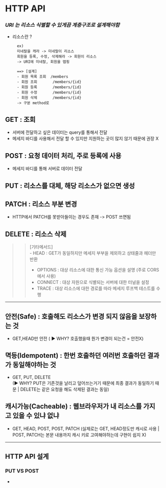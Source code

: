# HTTP API
### ***URI 는 리소스 식별할 수 있게끔 계층구조로 설계해야함***
- 리소스란 ? 
  ```text
    ex) 
    미네랄을 캐라 -> 미네랄이 리소스
    회원을 등록, 수정, 삭제해라 -> 회원이 리소스
    -> URI에 미네랄, 회원을 맵핑
    
    ==> [설계]
    - 회원 목록 조회  /members
    - 회원 조회       /members/{id}
    - 회원 등록       /members/{id}
    - 회원 수정       /members/{id}
    - 회원 삭제       /members/{id}
    -> 구분 method로 
  ```
## GET : 조회
  - 서버에 전달하고 싶은 데이터는 query를 통해서 전달
  - 메세지 바디를 사용해서 전달 할 수 있지만 지원하는 곳이 많지 않기 때문에 권장 X
## POST : 요청 데이터 처리, 주로 등록에 사용
  - 메세지 바디를 통해 서버로 데이터 전달
## PUT : 리소스를 대체, 해당 리소스가 없으면 생성
## PATCH : 리소스 부분 변경 
  - HTTP에서 PATCH를 못받아들이는 경우도 존재 -> POST 쓰면됨
## DELETE : 리소스 삭제 
  >> [기타메서드] <br> - HEAD : GET가 동일하지만 메세지 부부을 제외하고 상태줄과 헤더만 반환 <br>
  >> - OPTIONS : 대상 리소스에 대한 통신 가능 옵션을 설명 (주로 CORS에서 사용) <br>
  >> - CONNECT : 대상 자원으로 식별되는 서버에 대한 터널을 설정 <br>
  >> - TRACE : 대상 리소스에 대한 경로를 따라 메세지 루프백 테스트를 수행

-------
## 안전(Safe) : 호출해도 리소스가 변경 되지 않음을 보장하는 것 
  - GET,HEAD만 안전 ( ▶ WHY? 호출했을때 뭔가 변경이 되는건 = 안전X)
## 멱등(Idempotent) : 한번 호출하던 여러번 호출하던 결과가 동일해야하는 것
  - GET, PUT, DELETE <br> (▶ WHY? PUT은 기존것을 날리고 덮어쓰는거기 때문에 최종 결과가 동일하기 때문 | DELETE는 같은 요청을 해도 삭제된 결과는 동일)
## 캐시가능(Cacheable) : 웹브라우저가 내 리소스를 가지고 있을 수 있냐 없냐
  - GET, HEAD, POST, POST, PATCH (실제로는 GET, HEAD정도만 캐시로 사용 | POST, PATCH는 본문 내용까지 캐시 키로 고여해야하는데 구현이 쉽지 X) 
-------
## HTTP API 설계
### PUT VS POST
-  
